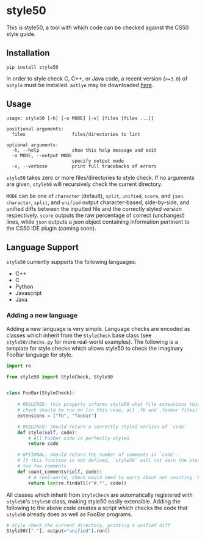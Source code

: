 # style50
This is style50, a tool with which code can be checked against the CS50 style guide.

## Installation

    pip install style50

In order to style check C, C++, or Java code, a recent version (`>=3.0`) of `astyle` must be installed. `astlye` may be downloaded [here](https://sourceforge.net/projects/astyle/files/astyle/astyle%203.0.1/).

## Usage

```
usage: style50 [-h] [-o MODE] [-v] [files [files ...]]

positional arguments:
  files                 files/directories to lint

optional arguments:
  -h, --help            show this help message and exit
  -o MODE, --output MODE
                        specify output mode
  -v, --verbose         print full tracebacks of errors
```

`style50` takes zero or more files/directories to style check. If no arguments are given, `style50` will recursively check the current directory. 

`MODE` can be one of `character` (default), `split`, `unified`, `score`, and `json`. `character`, `split`, and `unified` output character-based, side-by-side, and unified diffs between the inputted file and the correctly styled version respectively. `score` outputs the raw percentage of correct (unchanged) lines, while `json` outputs a json object containing information pertinent to the CS50 IDE plugin (coming soon).

## Language Support
`style50` currently supports the following languages:

- C++
- C
- Python
- Javascript
- Java

### Adding a new language

Adding a new language is very simple. Language checks are encoded as classes which inherit from the `StyleCheck` base class (see `style50/checks.py` for more real-world examples). The following is a template for style checks which allows style50 to check the imaginary FooBar language for style.

```python
import re

from style50 import StyleCheck, Style50


class FooBar(StyleCheck):
    
    # REQUIRED: this property informs style50 what file extensions this 
    # check should be run on (in this case, all .fb and .foobar files)
    extensions = ["fb", "foobar"]

    # REQUIRED: should return a correctly styled version of `code`
    def style(self, code):
        # All FooBar code is perfectly styled
        return code

    # OPTIONAL: should return the number of comments in `code`. 
    # If this function is not defined, `style50` will not warn the student about 
    # too few comments
    def count_comments(self, code):
        # A real-world, check would need to worry about not counting '#' in string-literals
        return len(re.findall(r"#.*", code))
```

All classes which inherit from `StyleCheck` are automatically registered with `style50`'s `Style50` class, making style50 easily extensible. Adding the following to the above code creates a script which checks the code that `style50` already does as well as FooBar programs.

```python
# Style check the current directory, printing a unified diff
Style50(["."], output="unified").run()

```
